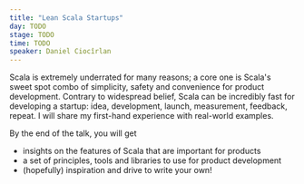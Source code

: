 ```yaml
---
title: "Lean Scala Startups"
day: TODO
stage: TODO
time: TODO
speaker: Daniel Ciocîrlan
---
```


Scala is extremely underrated for many reasons; a core one is Scala's sweet spot combo of simplicity, safety and convenience for product development.
Contrary to widespread belief, Scala can be incredibly fast for developing a startup: idea, development, launch, measurement, feedback, repeat.
I will share my first-hand experience with real-world examples.

By the end of the talk, you will get
- insights on the features of Scala that are important for products
- a set of principles, tools and libraries to use for product development
- (hopefully) inspiration and drive to write your own!
    